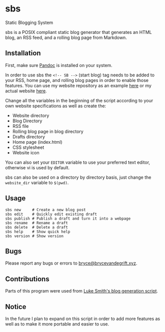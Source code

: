 # sbs
Static Blogging System

sbs is a POSIX compliant static blog generator that generates an HTML blog, an RSS feed,
and a rolling blog page from Markdown.

## Installation

First, make sure [Pandoc](https://pandoc.org/) is installed on your system.

In order to use sbs the `<!-- SB -->` (start blog) tag needs to be added
to your RSS, home page, and rolling blog pages in order to enable those
features. You can use my website repository as an example [here](https://git.sr.ht/~bpv/website)
or my actual website [here](https://brycevandegrift.xyz).

Change all the variables in the beginning of the script according to your
own website specifications as well as create the:
- Website directory
- Blog Directory
- RSS file
- Rolling blog page in blog directory
- Drafts directory
- Home page (index.html)
- CSS stylesheet
- Website icon

You can also set your `EDITOR` variable to use your preferred text editor,
otherwise vi is used by default.

sbs can also be used on a directory by directory basis, just change the
`website_dir` variable to `$(pwd)`.

## Usage

```
sbs new		# Create a new blog post
sbs edit	# Quickly edit existing draft
sbs publish	# Publish a draft and turn it into a webpage
sbs rename	# Rename a draft
sbs delete	# Delete a draft
sbs help	# Show quick help
sbs version	# Show version
```

## Bugs

Please report any bugs or errors to [bryce@brycevandegrift.xyz](mailto://bryce@brycevandegrift.xyz).

## Contributions

Parts of this program were used from [Luke Smith's blog generation script](https://github.com/LukeSmithxyz/lb).

## Notice

In the future I plan to expand on this script in order to add more features
as well as to make it more portable and easier to use.
